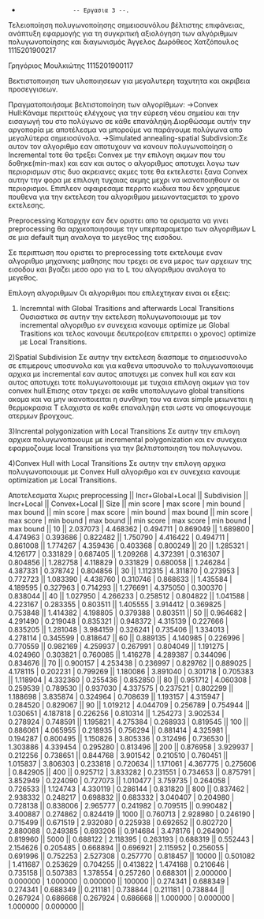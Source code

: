 -                    -- Εργασια 3 --.
Τελειοποίηση πολυγωνοποίησης σημειοσυνόλου βέλτιστης επιφάνειας, ανάπτυξη εφαρμογής για τη συγκριτική αξιολόγηση των αλγόριθμων πολυγωνοποίησης και διαγωνισμός
Άγγελος Δωρόθεος Χατζόπουλος 1115201900217

Γρηγόριος Μουλκιώτης 1115201900117

Βεκτιστοποιηση των υλοποιησεων για μεγαλυτερη ταχυτητα και ακριβεια προσεγγισεων.

Πραγματοποιήσαμε βελτιστοποίηση των αλγορίθμων: 
  ->Convex Hull:Κάναμε περιττούς ελέγχους για την εύρεση νέου σημείου και την εισαγωγή του στο πολύγωνο σε κάθε           επανάληψη.Διορθώσαμε αυτήν την αργοπορία με αποτέλεσμα να μπορούμε να παράγουμε πολύγωνα απο μεγαλύτερα               σημειοσύνολα.
  ->Simulated annealing-spatial Subdivsion:Σε αυτον τον αλγοριθμο εαν αποτυχουν να κανουν πολυγωνοποίηση ο               Incremental τοτε θα τρεξει Convex με την επιλογη ακμων που του δοθηκε(min-max) και εαν και αυτος ο αλγοριθμος         αποτυχει λογω των περιορισμων στις δυο ακρειανες ακμες τοτε θα εκτελεστει ξανα Convex αυτην την φορα με επιλογη       τυχαιας ακμης μεχρι να ικανοποιηθουν οι περιορισμοι.
  Επιπλεον αφαιρεσαμε περριτο κωδικα που δεν χρησιμευε πουθενα για την εκτελεση του αλγοριθμου μειωνονταςμετσι το       χρονο εκτελεσης.
  
Preprocessing
Καταρχην εαν δεν οριστει απο τα ορισματα να γινει preprocessing θα αρχικοποιησουμε την υπερπαραμετρο των αλγοριθμων L σε μια default τιμη αναλογα το μεγεθος της εισοδου.

Σε περιπτωση που οριστει το preprocessing τοτε εκτελουμε εναν αλγοριθμο μηχανικης μαθησης που τρεχει σε ενα μερος των αρχειων της εισοδου και βγαζει μεσο ορο για το L του αλγοριθμου αναλογα το μεγεθος.

Επιλογη αλγοριθμων
Οι αλγοριθμοι που επιλεχτηκαν ειναι οι εξεις:

1) Incremntal with Global Trasitions and afterwards Local Transitions
Ουσιαστικα σε αυτην την εκτελεση πολυγωνοποιουμε με τον incremental αλγοριθμο εν συνεχεια κανουμε optimize με Global Trasitions και τελος κανουμε δευτερο(εαν επιτρεπει ο χρονος) optimize με Local Transitions.

2)Spatial Subdivision
Σε αυτην την εκτελεση διασπαμε το σημειοσυνολο σε επιμερους υποσυνολα και για καθενα υποσυνολο το πολυγωνοποιουμε αρχικα με incremental εαν αυτος αποτυχει με convex hull και εαν και αυτος αποτυχει τοτε πολυγωνοποιουμε με τυχαια επιλογη ακμων για τον convex hull.Επισης οταν τρεχει σε καθε υποπολυγωνο global transitions ακομα και να μην ικανοποιειται η συνθηκη του να ειναι simple μειωνεται η θερμοκρασια T ελαχιστα σε καθε επαναληψη ετσι ωστε να αποφευγουμε ατερμων βρογχους.

3)Incrental polygonization with Local Transitions
Σε αυτην την επιλογη αρχικα πολυγωνοποιουμε με incremental polygonization και εν συνεχεια εφαρμοζουμε local Transitions για την βελτιστοποιηση του πολυγωνου.

4)Convex Hull with Local Transitions
Σε αυτην την επιλογη αρχικα πολυγωνοποιουμε με Convex Hull αλγοριθμο και εν συνεχεια κανουμε optimization με Local Transitions.

Αποτελεσματα
Χωρις preprocessing
||            Incr+Global+Local                  ||                  Subdivision                  ||                  Incr+Local                  ||                 Convex+Local                  ||
   Size || min score | max score | min bound | max bound || min score | max score | min bound | max bound || min score | max score | min bound | max bound || min score | max score | min bound | max bound ||
    10  || 2.037073  | 4.468362  | 0.494711  | 0.869049  || 1.689800  | 4.474963  | 0.393686  | 0.822482  || 1.750790  | 4.416422  | 0.494711  | 0.861008  || 1.774267  | 4.359436  | 0.403368  | 0.800249  || 
    20  || 1.285321  | 4.126177  | 0.331829  | 0.687405  || 1.209268  | 4.372391  | 0.316307  | 0.804856  || 1.282758  | 4.118829  | 0.331829  | 0.680058  || 1.246284  | 4.387331  | 0.378742  | 0.804856  || 
    30  || 1.112315  | 4.311870  | 0.273953  | 0.772723  || 1.083390  | 4.438760  | 0.310746  | 0.868633  || 1.435584  | 4.189595  | 0.327963  | 0.714293  || 1.276691  | 4.375050  | 0.300370  | 0.838044  || 
    40  || 1.027950  | 4.266233  | 0.258512  | 0.804822  || 1.041588  | 4.223167  | 0.283355  | 0.803511  || 1.405555  | 3.914412  | 0.369825  | 0.753848  || 1.414382  | 4.198805  | 0.379388  | 0.803511  || 
    50  || 0.964682  | 4.291490  | 0.219048  | 0.835321  || 0.948372  | 4.315139  | 0.227666  | 0.835205  || 1.281048  | 3.984159  | 0.326241  | 0.735406  || 1.334013  | 4.278114  | 0.345599  | 0.818647  || 
    60  || 0.889135  | 4.140985  | 0.226996  | 0.770559  || 0.982169  | 4.259937  | 0.267991  | 0.804049  || 1.191275  | 4.024960  | 0.303821  | 0.760085  || 1.416278  | 4.289387  | 0.344096  | 0.834676  || 
    70  || 0.900157  | 4.253438  | 0.236997  | 0.829762  || 0.889025  | 4.178115  | 0.202231  | 0.799269  || 1.180086  | 3.891040  | 0.301718  | 0.705383  || 1.118904  | 4.332360  | 0.255436  | 0.852850  || 
    80  || 0.951712  | 4.060308  | 0.259539  | 0.789530  || 0.937030  | 4.337575  | 0.237521  | 0.802299  || 1.188698  | 3.835874  | 0.324964  | 0.708639  || 1.193157  | 4.315947  | 0.284520  | 0.829067  || 
    90  || 1.019212  | 4.044709  | 0.256789  | 0.754944  || 1.030651  | 4.187818  | 0.226256  | 0.810314  || 1.254273  | 3.902534  | 0.278924  | 0.748591  || 1.195821  | 4.275384  | 0.268933  | 0.819545  || 
   100  || 0.886061  | 4.065955  | 0.218935  | 0.756294  || 0.881414  | 4.325981  | 0.194287  | 0.800495  || 1.150826  | 3.805336  | 0.312496  | 0.736530  || 1.303886  | 4.339454  | 0.295280  | 0.813496  || 
   200  || 0.876958  | 3.929937  | 0.212256  | 0.738651  || 0.844768  | 3.901542  | 0.210510  | 0.760451  || 1.015837  | 3.806303  | 0.233818  | 0.720634  || 1.171061  | 4.367775  | 0.275606  | 0.842905  || 
   400  || 0.925712  | 3.833282  | 0.231551  | 0.734653  || 0.875791  | 3.852949  | 0.224090  | 0.727073  || 1.010477  | 3.759735  | 0.264058  | 0.726533  || 1.124743  | 4.330119  | 0.286144  | 0.831820  || 
   800  || 0.837462  | 2.938332  | 0.248217  | 0.698832  || 0.683332  | 3.040407  | 0.204980  | 0.728138  || 0.838006  | 2.965777  | 0.241982  | 0.709515  || 0.990482  | 3.400887  | 0.274862  | 0.824419  || 
  1000  || 0.760713  | 2.928980  | 0.246190  | 0.715499  || 0.671519  | 2.932080  | 0.225938  | 0.692652  || 0.802720  | 2.880088  | 0.249385  | 0.693206  || 0.914684  | 3.478176  | 0.264900  | 0.819960  || 
  5000  || 0.688122  | 2.118395  | 0.263193  | 0.688319  || 0.552443  | 2.154626  | 0.205485  | 0.668894  || 0.696921  | 2.115952  | 0.256055  | 0.691996  || 0.752253  | 2.527308  | 0.257770  | 0.818457  || 
 10000  || 0.501082  | 1.411687  | 0.253629  | 0.704255  || 0.413822  | 1.474168  | 0.210646  | 0.735158  || 0.507383  | 1.378554  | 0.257260  | 0.688301  || 2.000000  | 0.000000  | 1.000000  | 0.000000  || 
100000  || 0.274341  | 0.688349  | 0.274341  | 0.688349  || 0.211181  | 0.738844  | 0.211181  | 0.738844  || 0.267924  | 0.686668  | 0.267924  | 0.686668  || 1.000000  | 0.000000  | 1.000000  | 0.000000  || 
